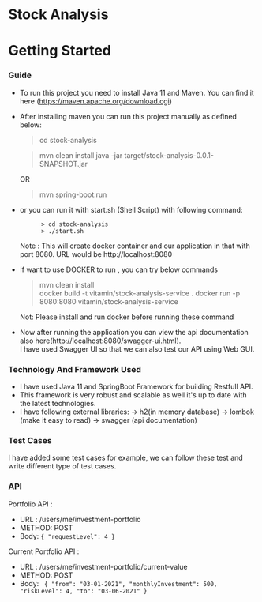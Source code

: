 # Stock Analysis

# Getting Started
### Guide

* To run this project you need to install Java 11 and Maven. You can find it here (https://maven.apache.org/download.cgi)

* After installing maven you can run this project manually as defined below:
	
	> cd stock-analysis
	
	> mvn clean install
	> java -jar target/stock-analysis-0.0.1-SNAPSHOT.jar
	
	OR
	
	> mvn spring-boot:run	

* or you can run it with start.sh (Shell Script) with following command:

		    > cd stock-analysis
			> ./start.sh

	Note : This will create docker container and our application in that with port 8080.
	URL would be http://localhost:8080


* If want to use DOCKER to run , you can try below commands
    
    > mvn clean install		
	> docker build -t vitamin/stock-analysis-service .
	> docker run -p 8080:8080 vitamin/stock-analysis-service
	
	Not: Please install and run docker before running these command

* Now after running the application you can view the api documentation also here(http://localhost:8080/swagger-ui.html).	
   I have used Swagger UI so that we can also test our API using Web GUI.
					
### Technology And Framework Used

* I have used Java 11 and SpringBoot Framework  for building Restfull API.
* This framework is very robust and scalable as well it's up to date with the latest technologies.
* I have following external libraries:
    -> h2(in memory database)
    -> lombok (make it easy to read)
    -> swagger (api documentation)

### Test Cases
I have added some test cases for example, we can follow these test and write different type of test cases.

### API

Portfolio API : 
* URL : /users/me/investment-portfolio
* METHOD: POST
* Body: ``` { "requestLevel": 4 } ```

Current Portfolio API : 
* URL : /users/me/investment-portfolio/current-value
* METHOD: POST
* Body:  ```
{ "from": "03-01-2021", "monthlyInvestment": 500, "riskLevel": 4, "to": "03-06-2021" }```

